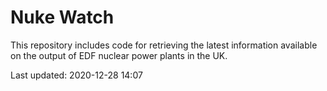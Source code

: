 # Nuke Watch

This repository includes code for retrieving the latest information available on the output of EDF nuclear power plants in the UK.

Last updated: 2020-12-28 14:07